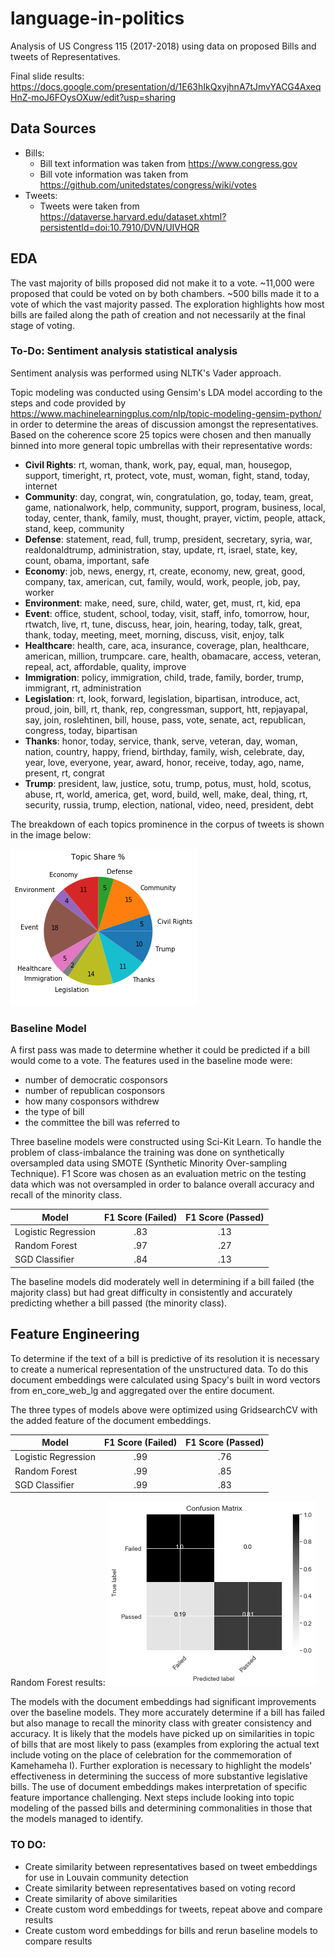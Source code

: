 # language-in-politics
Analysis of US Congress 115 (2017-2018) using data on proposed Bills and tweets of Representatives.

Final slide results:
https://docs.google.com/presentation/d/1E63hIkQxyjhnA7tJmvYACG4AxeqHnZ-moJ6FOysOXuw/edit?usp=sharing

## Data Sources
* Bills:
  * Bill text information was taken from https://www.congress.gov
  * Bill vote information was taken from https://github.com/unitedstates/congress/wiki/votes
* Tweets:
  * Tweets were taken from https://dataverse.harvard.edu/dataset.xhtml?persistentId=doi:10.7910/DVN/UIVHQR

## EDA
The vast majority of bills proposed did not make it to a vote. ~11,000 were proposed that could be voted on by both chambers. ~500 bills made it to a vote of which the vast majority passed. The exploration highlights how most bills are failed along the path of creation and not necessarily at the final stage of voting.

### To-Do: Sentiment analysis statistical analysis
Sentiment analysis was performed using NLTK's Vader approach.

Topic modeling was conducted using Gensim's LDA model according to the steps and code provided by https://www.machinelearningplus.com/nlp/topic-modeling-gensim-python/ in order to determine the areas of discussion amongst the representatives. Based on the coherence score 25 topics were chosen and then manually binned into more general topic umbrellas with their representative words:
* **Civil Rights**: rt, woman, thank, work, pay, equal, man, housegop, support, timeright, rt, protect, vote, must, woman, fight, stand, today, internet
* **Community**: day, congrat, win, congratulation, go, today, team, great, game, nationalwork, help, community, support, program, business, local, today, center, thank, family, must, thought, prayer, victim, people, attack, stand, keep, community
* **Defense**: statement, read, full, trump, president, secretary, syria, war, realdonaldtrump, administration, stay, update, rt, israel, state, key, count, obama, important, safe
* **Economy**: job, news, energy, rt, create, economy, new, great, good, company, tax, american, cut, family, would, work, people, job, pay, worker
* **Environment**: make, need, sure, child, water, get, must, rt, kid, epa
* **Event**: office, student, school, today, visit, staff, info, tomorrow, hour, rtwatch, live, rt, tune, discuss, hear, join, hearing, today, talk, great, thank, today, meeting, meet, morning, discuss, visit, enjoy, talk
* **Healthcare**: health, care, aca, insurance, coverage, plan, healthcare, american, million, trumpcare. care, health, obamacare, access, veteran, repeal, act, affordable, quality, improve
* **Immigration**: policy, immigration, child, trade, family, border, trump, immigrant, rt, administration
* **Legislation**: rt, look, forward, legislation, bipartisan, introduce, act, proud, join, bill, rt, thank, rep, congressman, support, htt, repjayapal, say, join, roslehtinen, bill, house, pass, vote, senate, act, republican, congress, today, bipartisan
* **Thanks**: honor, today, service, thank, serve, veteran, day, woman, nation, country, happy, friend, birthday, family, wish, celebrate, day, year, love, everyone, year, award, honor, receive, today, ago, name, present, rt, congrat
* **Trump**: president, law, justice, sotu, trump, potus, must, hold, scotus, abuse, rt, world, america, get, word, build, well, make, deal, thing, rt, security, russia, trump, election, national, video, need, president, debt

The breakdown of each topics prominence in the corpus of tweets is shown in the image below: 

![Pie Chart of topic breakdown by percentage](images/TopicPie.png)

### Baseline Model
A first pass was made to determine whether it could be predicted if a bill would come to a vote. The features used in the baseline mode were:
* number of democratic cosponsors 
* number of republican cosponsors
* how many cosponsors withdrew
* the type of bill
* the committee the bill was referred to

Three baseline models were constructed using Sci-Kit Learn. To handle the problem of class-imbalance the training was done on synthetically oversampled data using SMOTE (Synthetic Minority Over-sampling Technique). F1 Score was chosen as an evaluation metric on the testing data which was not oversampled in order to balance overall accuracy and recall of the minority class.

| Model | F1 Score (Failed) | F1 Score (Passed) |
|---|:---:|:---:|
| Logistic Regression | .83 | .13 |
| Random Forest | .97 | .27 |
| SGD Classifier | .84 |  .13 |

The baseline models did moderately well in determining if a bill failed (the majority class) but had great difficulty in consistently and accurately predicting whether a bill passed (the minority class).

## Feature Engineering
To determine if the text of a bill is predictive of its resolution it is necessary to create a numerical representation of the unstructured data. To do this document embeddings were calculated using Spacy's built in word vectors from en_core_web_lg and aggregated over the entire document. 

The three types of models above were optimized using GridsearchCV with the added feature of the document embeddings.

| Model | F1 Score (Failed) | F1 Score (Passed) |
|---|:---:|:---:|
| Logistic Regression | .99 | .76 |
| Random Forest | .99 | .85 |
| SGD Classifier | .99 |  .83 |


Random Forest results:
![Confusion matrix of the best performing model (Random Forest)](images/Random-Confusion.png)

The models with the document embeddings had significant improvements over the baseline models. They more accurately determine if a bill has failed but also manage to recall the minority class with greater consistency and accuracy. It is likely that the models have picked up on similarities in topic of bills that are most likely to pass (examples from exploring the actual text include voting on the place of celebration for the commemoration of Kamehameha I). Further exploration is necessary to highlight the models' effectiveness in determining the success of more substantive legislative bills. The use of document embeddings makes interpretation of specific feature importance challenging. Next steps include looking into topic modeling of the passed bills and determining commonalities in those that the models managed to identify.

### TO DO:
* Create similarity between representatives based on tweet embeddings for use in Louvain community detection
* Create similarity between representatives based on voting record
* Create similarity of above similarities
* Create custom word embeddings for tweets, repeat above and compare results
* Create custom word embeddings for bills and rerun baseline models to compare results
